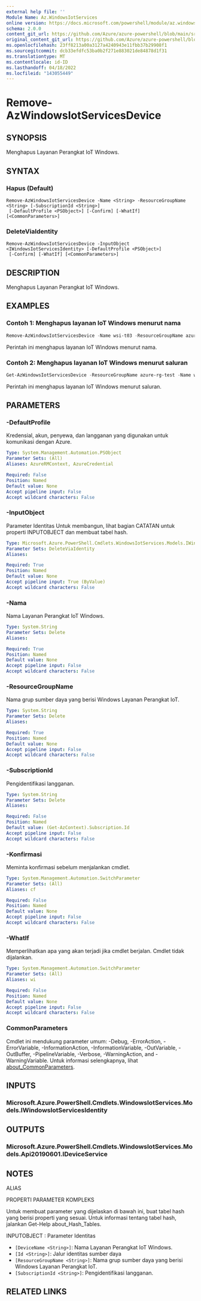 ```yaml
---
external help file: ''
Module Name: Az.WindowsIotServices
online version: https://docs.microsoft.com/powershell/module/az.windowsiotservices/remove-azwindowsiotservicesdevice
schema: 2.0.0
content_git_url: https://github.com/Azure/azure-powershell/blob/main/src/WindowsIotServices/help/Remove-AzWindowsIotServicesDevice.md
original_content_git_url: https://github.com/Azure/azure-powershell/blob/main/src/WindowsIotServices/help/Remove-AzWindowsIotServicesDevice.md
ms.openlocfilehash: 23ff8213a00a3127a4240943e11fbb37b29908f1
ms.sourcegitcommit: dcb33efdfc53ba0b2f271e883021de84878d1f31
ms.translationtype: MT
ms.contentlocale: id-ID
ms.lasthandoff: 04/18/2022
ms.locfileid: "143055449"
---
```

# Remove-AzWindowsIotServicesDevice

## SYNOPSIS
Menghapus Layanan Perangkat IoT Windows.

## SYNTAX

### Hapus (Default)
```
Remove-AzWindowsIotServicesDevice -Name <String> -ResourceGroupName <String> [-SubscriptionId <String>]
 [-DefaultProfile <PSObject>] [-Confirm] [-WhatIf] [<CommonParameters>]
```

### DeleteViaIdentity
```
Remove-AzWindowsIotServicesDevice -InputObject <IWindowsIotServicesIdentity> [-DefaultProfile <PSObject>]
 [-Confirm] [-WhatIf] [<CommonParameters>]
```

## DESCRIPTION
Menghapus Layanan Perangkat IoT Windows.

## EXAMPLES

### Contoh 1: Menghapus layanan IoT Windows menurut nama
```powershell
Remove-AzWindowsIotServicesDevice -Name wsi-t03 -ResourceGroupName azure-rg-test

```

Perintah ini menghapus layanan IoT Windows menurut nama.

### Contoh 2: Menghapus layanan IoT Windows menurut saluran
```powershell
Get-AzWindowsIotServicesDevice -ResourceGroupName azure-rg-test -Name wsi-t01 | Remove-AzWindowsIotServicesDevice


```

Perintah ini menghapus layanan IoT Windows menurut saluran.

## PARAMETERS

### -DefaultProfile
Kredensial, akun, penyewa, dan langganan yang digunakan untuk komunikasi dengan Azure.

```yaml
Type: System.Management.Automation.PSObject
Parameter Sets: (All)
Aliases: AzureRMContext, AzureCredential

Required: False
Position: Named
Default value: None
Accept pipeline input: False
Accept wildcard characters: False
```

### -InputObject
Parameter Identitas Untuk membangun, lihat bagian CATATAN untuk properti INPUTOBJECT dan membuat tabel hash.

```yaml
Type: Microsoft.Azure.PowerShell.Cmdlets.WindowsIotServices.Models.IWindowsIotServicesIdentity
Parameter Sets: DeleteViaIdentity
Aliases:

Required: True
Position: Named
Default value: None
Accept pipeline input: True (ByValue)
Accept wildcard characters: False
```

### -Nama
Nama Layanan Perangkat IoT Windows.

```yaml
Type: System.String
Parameter Sets: Delete
Aliases:

Required: True
Position: Named
Default value: None
Accept pipeline input: False
Accept wildcard characters: False
```

### -ResourceGroupName
Nama grup sumber daya yang berisi Windows Layanan Perangkat IoT.

```yaml
Type: System.String
Parameter Sets: Delete
Aliases:

Required: True
Position: Named
Default value: None
Accept pipeline input: False
Accept wildcard characters: False
```

### -SubscriptionId
Pengidentifikasi langganan.

```yaml
Type: System.String
Parameter Sets: Delete
Aliases:

Required: False
Position: Named
Default value: (Get-AzContext).Subscription.Id
Accept pipeline input: False
Accept wildcard characters: False
```

### -Konfirmasi
Meminta konfirmasi sebelum menjalankan cmdlet.

```yaml
Type: System.Management.Automation.SwitchParameter
Parameter Sets: (All)
Aliases: cf

Required: False
Position: Named
Default value: None
Accept pipeline input: False
Accept wildcard characters: False
```

### -WhatIf
Memperlihatkan apa yang akan terjadi jika cmdlet berjalan.
Cmdlet tidak dijalankan.

```yaml
Type: System.Management.Automation.SwitchParameter
Parameter Sets: (All)
Aliases: wi

Required: False
Position: Named
Default value: None
Accept pipeline input: False
Accept wildcard characters: False
```

### CommonParameters
Cmdlet ini mendukung parameter umum: -Debug, -ErrorAction, -ErrorVariable, -InformationAction, -InformationVariable, -OutVariable, -OutBuffer, -PipelineVariable, -Verbose, -WarningAction, and -WarningVariable. Untuk informasi selengkapnya, lihat [about_CommonParameters](http://go.microsoft.com/fwlink/?LinkID=113216).

## INPUTS

### Microsoft.Azure.PowerShell.Cmdlets.WindowsIotServices.Models.IWindowsIotServicesIdentity

## OUTPUTS

### Microsoft.Azure.PowerShell.Cmdlets.WindowsIotServices.Models.Api20190601.IDeviceService

## NOTES

ALIAS

PROPERTI PARAMETER KOMPLEKS

Untuk membuat parameter yang dijelaskan di bawah ini, buat tabel hash yang berisi properti yang sesuai. Untuk informasi tentang tabel hash, jalankan Get-Help about_Hash_Tables.


INPUTOBJECT <IWindowsIotServicesIdentity>: Parameter Identitas
  - `[DeviceName <String>]`: Nama Layanan Perangkat IoT Windows.
  - `[Id <String>]`: Jalur identitas sumber daya
  - `[ResourceGroupName <String>]`: Nama grup sumber daya yang berisi Windows Layanan Perangkat IoT.
  - `[SubscriptionId <String>]`: Pengidentifikasi langganan.

## RELATED LINKS

